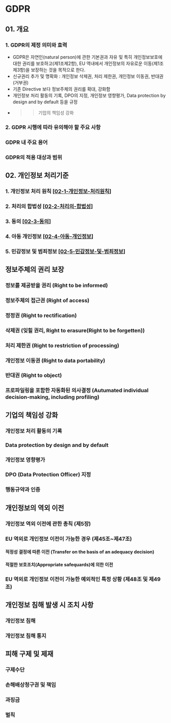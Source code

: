 # GDPR 

## 01. 개요

### 1. GDPR의 제정 의미와 효력
- GDPR은 자연인(natural person)에 관한 기본권과 자유 및 특히 개인정보보호에 대한 권리를 보호하고(제1조제2항), EU 역내에서 개인정보의 자유로운 이동(제1조제3항)을 보장하는 것을 목적으로 한다. 
- 신규권리 추가 및 명확화 : 개인정보 삭제권, 처리 제한권, 개인정보 이동권, 반대권(거부권)
- 기존 Directive 보다 정보주체의 권리를 확대, 강화함 
- 개인정보 처리 활동의 기록, DPO의 지정, 개인정보 영향평가, Data protection by design and by default 등을 규정 
- >> 기업의 책임성 강화

### 2. GDPR 시행에 따라 유의해야 할 주요 사항

### GDPR 내 주요 용어

### GDPR의 적용 대상과 범위 


## 02. 개인정보 처리기준 

### 1. 개인정보 처리 원칙 [[02-1-개인정보-처리원칙]]

### 2. 처리의 합법성 [[02-2-처리의-합법성]]

### 3. 동의 [[02-3-동의]]

### 4. 아동 개인정보 [[02-4-아동-개인정보]]

### 5. 민감정보 및 범죄정보 [[02-5-민감정보-및-범죄정보]]

## 정보주체의 권리 보장 

### 정보를 제공받을 권리 (Right to be informed)

### 정보주체의 접근권 (Right of access)

### 정정권 (Right to rectification)

### 삭제권 (잊힐 권리, Right to erasure(Right to be forgetten))

### 처리 제한권 (Right to restriction of processing)

### 개인정보 이동권 (Right to data portability)

### 반대권 (Right to object)

### 프로파일링을 포함한 자동화된 의사결정 (Autumated individual decision-making, including profiling)


## 기업의 책임성 강화 

### 개인정보 처리 활동의 기록 

### Data protection by design and by default 

### 개인정보 영향평가

### DPO (Data Protection Officer) 지정 

### 행동규약과 인증



## 개인정보의 역외 이전 

### 개인정보 역외 이전에 관한 총칙 (제5장)

### EU 역외로 개인정보 이전이 가능한 경우 (제45조~제47조)
#### 적정성 결정에 따른 이전 (Transfer on the basis of an adequacy decision)
#### 적절한 보호조치(Appropriate safequards)에 의한 이전 

### EU 역외로 개인정보 이전이 가능한 예외적인 특정 상황 (제48조 및 제49조)


## 개인정보 침해 발생 시 조치 사항

### 개인정보 침해

### 개인정보 침해 통지 

## 피해 구제 및 제재 

### 구제수단

### 손해배상청구권 및 책임

### 과징금

### 벌칙

[//begin]: # "Autogenerated link references for markdown compatibility"
[02-1-개인정보-처리원칙]: 02-1-개인정보-처리원칙 "02 1 개인정보 처리원칙"
[02-2-처리의-합법성]: 02-2-처리의-합법성 "02 2 처리의 합법성"
[02-3-동의]: 02-3-동의 "02 3 동의"
[02-4-아동-개인정보]: 02-4-아동-개인정보 "02 4 아동 개인정보"
[02-5-민감정보-및-범죄정보]: 02-5-민감정보-및-범죄정보 "02 5 민감정보 및 범죄정보"
[//end]: # "Autogenerated link references"